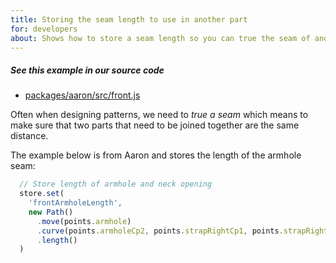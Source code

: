 ```yaml
---
title: Storing the seam length to use in another part
for: developers
about: Shows how to store a seam length so you can true the seam of another part
---
```


<Note>

##### See this example in our source code

 - [packages/aaron/src/front.js](https://github.com/freesewing/freesewing/blob/develop/packages/aaron/src/front.js#L103)

</Note>

Often when designing patterns, we need to _true a seam_ which means to make sure
that two parts that need to be joined together are the same distance.

The example below is from Aaron and stores the length of the armhole seam:

```js
  // Store length of armhole and neck opening
  store.set(
    'frontArmholeLength',
    new Path()
      .move(points.armhole)
      .curve(points.armholeCp2, points.strapRightCp1, points.strapRight)
      .length()
  )
```

